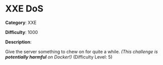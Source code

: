 # XXE DoS

**Category**: XXE

**Difficulty**: 1000

**Description**:

Give the server something to chew on for quite a while. <em>(This challenge is <strong>potentially harmful</strong> on Docker!)</em> (Difficulty Level: 5)
